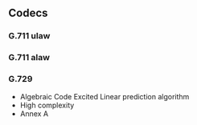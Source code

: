 ## Codecs

### G.711 ulaw

### G.711 alaw

### G.729 
* Algebraic Code Excited Linear prediction algorithm
* High complexity
* Annex A